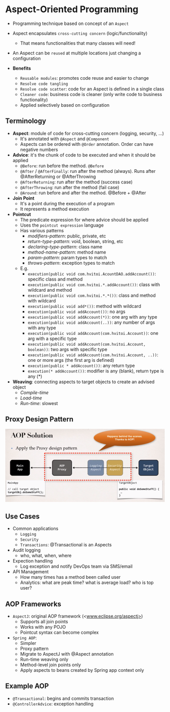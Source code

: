 # Aspect-Oriented Programming

- Programming technique based on concept of an `Aspect`
- Aspect encapsulates `cross-cutting concern` (logic/functionality)
  - That means functionalities that many classes will need!
- An Aspect can be `reused` at multiple locations just changing a configuration

- **Benefits**
  - `Reusable modules`: promotes code reuse and easier to change
  - `Resolve code tangling`
  - `Resolve code scatter`: code for an Aspect is defined in a single class
  - `Cleaner code`: business code is cleaner (only write code to business functionality)
  - Applied selectively based on configuration

## Terminology

- **Aspect**: module of code for cross-cutting concern (logging, security, ...)
  - It's annotated with `@Aspect` and `@Component`
  - Aspects can be ordered with `@Order` annotation. Order can have negative numbers
- **Advice**: it's the chunk of code to be executed and when it should be applied
  - `@Before`: run before the method. `@Before`
  - `@After` / `@AfterFinally`: run after the method (always). Runs after @AfterReturning or @AfterThrowing
  - `@AfterReturning`: run after the method (success case)
  - `@AfterThrowing`: run after the method (fail case)
  - `@Around`: run before and after the method. @Before + @After
- **Join Point**
  - It's a point during the execution of a program
  - It represents a method execution
- **Pointcut**
  - The predicate expression for where advice should be applied
  - Uses the `pointcut expression` language
  - Has various patterns
    - _modifiers-pattern_: public, private, etc
    - _return-type-pattern_: void, boolean, string, etc
    - _declaring-type-pattern_: class name
    - _method-name-pattern_: method name
    - _param-pattern_: param types to match
    - _throws-pattern_: exception types to match
  - E.g.
    - `execution(public void com.hvitoi.AcountDAO.addAccount())`: specific class and method
    - `execution(public void com.hvitoi.*.addAccount())`: class with wildcard and method
    - `execution(public void com.hvitoi.*.*())`: class and method with wildcard
    - `execution(public void add*())`: method with wildcard
    - `execution(public void addAccount())`: no args
    - `execution(public void addAccount(*))`: one arg with any type
    - `execution(public void addAccount(..))`: any number of args with any type
    - `execution(public void addAccount(com.hvitoi.Account))`: one arg with a specific type
    - `execution(public void addAccount(com.hvitoi.Account, boolean))`: two args with specific type
    - `execution(public void addAccount(com.hvitoi.Account, ..))`: one or more args (the first arg is defined)
    - `execution(public * addAccount())`: any return type
    - `execution(* addAccount())`: modifier is any (blank), return type is any (\*)
- **Weaving**: connecting aspects to target objects to create an advised object
  - _Compile-time_
  - _Load-time_
  - _Run-time_: slowest

## Proxy Design Pattern

![AOP](./images/aop.png)

## Use Cases

- Common applications
  - `Logging`
  - `Security`
  - `Transactions`: @Transactional is an Aspects
- Audit logging
  - who, what, when, where
- Expection handling
  - Log exception and notify DevOps team via SMS/email
- API Management
  - How many times has a method been called user
  - Analytics: what are peak time? what is average load? who is top user?

## AOP Frameworks

- `AspectJ`: original AOP framework (<www.eclipse.org/aspectj>)
  - Supports all join points
  - Works with any POJO
  - Pointcut syntax can become complex
- `Spring AOP`:
  - Simpler
  - Proxy pattern
  - Migrate to AspectJ with @Aspect annotation
  - Run-time weaving only
  - Method-level join points only
  - Apply aspects to beans created by Spring app context only

## Example AOP

- `@Transactional`: begins and commits transaction
- `@ControllerAdvice`: exception handling
